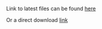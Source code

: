 Link to latest files can be found [here](https://strimzi.io/quickstarts/)

Or a direct download [link](https://strimzi.io/install/latest)